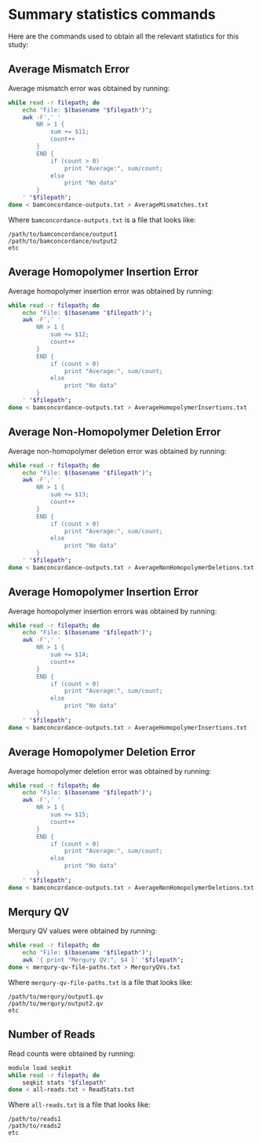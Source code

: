 # Summary statistics commands

Here are the commands used to obtain all the relevant statistics for this study:

## Average Mismatch Error

Average mismatch error was obtained by running:

```bash
while read -r filepath; do
    echo "File: $(basename "$filepath")";
    awk -F',' '
        NR > 1 {
            sum += $11;
            count++
        }
        END {
            if (count > 0)
                print "Average:", sum/count;
            else
                print "No data"
        }
    ' "$filepath";
done < bamconcordance-outputs.txt > AverageMismatches.txt
```

Where `bamconcordance-outputs.txt` is a file that looks like:

```
/path/to/bamconcordance/output1
/path/to/bamconcordance/output2
etc
```

## Average Homopolymer Insertion Error

Average homopolymer insertion error was obtained by running:

```bash
while read -r filepath; do
    echo "File: $(basename "$filepath")";
    awk -F',' '
        NR > 1 {
            sum += $12;
            count++
        }
        END {
            if (count > 0)
                print "Average:", sum/count;
            else
                print "No data"
        }
    ' "$filepath";
done < bamconcordance-outputs.txt > AverageHomopolymerInsertions.txt
```

## Average Non-Homopolymer Deletion Error

Average non-homopolymer deletion error was obtained by running:

```bash
while read -r filepath; do
    echo "File: $(basename "$filepath")";
    awk -F',' '
        NR > 1 {
            sum += $13;
            count++
        }
        END {
            if (count > 0)
                print "Average:", sum/count;
            else
                print "No data"
        }
    ' "$filepath";
done < bamconcordance-outputs.txt > AverageNonHomopolymerDeletions.txt
```

## Average Homopolymer Insertion Error

Average homopolymer insertion errors was obtained by running:

```bash
while read -r filepath; do
    echo "File: $(basename "$filepath")";
    awk -F',' '
        NR > 1 {
            sum += $14;
            count++
        }
        END {
            if (count > 0)
                print "Average:", sum/count;
            else
                print "No data"
        }
    ' "$filepath";
done < bamconcordance-outputs.txt > AverageHomopolymerInsertions.txt
```

## Average Homopolymer Deletion Error

Average homopolymer deletion error was obtained by running:

```bash
while read -r filepath; do
    echo "File: $(basename "$filepath")";
    awk -F',' '
        NR > 1 {
            sum += $15;
            count++
        }
        END {
            if (count > 0)
                print "Average:", sum/count;
            else
                print "No data"
        }
    ' "$filepath";
done < bamconcordance-outputs.txt > AverageNonHomopolymerDeletions.txt
```

## Merqury QV

Merqury QV values were obtained by running:

```bash
while read -r filepath; do
    echo "File: $(basename "$filepath")";
    awk '{ print "Merqury QV:", $4 }' "$filepath";
done < merqury-qv-file-paths.txt > MerquryQVs.txt
```

Where `merqury-qv-file-paths.txt` is a file that looks like:

```
/path/to/merqury/output1.qv
/path/to/merqury/output2.qv
etc
```

## Number of Reads

Read counts were obtained by running:

```bash
module load seqkit
while read -r filepath; do
    seqkit stats "$filepath"
done < all-reads.txt > ReadStats.txt
```

Where `all-reads.txt` is a file that looks like:

```
/path/to/reads1
/path/to/reads2
etc
```
